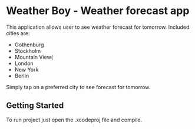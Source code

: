 # Weather Boy - Weather forecast app

This application allows user to see weather forecast for tomorrow. Included cities are:
- Gothenburg
- Stockholm
- Mountain View(
- London
- New York
- Berlin

Simply tap on a preferred city to see forecast for tomorrow.

## Getting Started

To run project just open the .xcodeproj file and compile.
